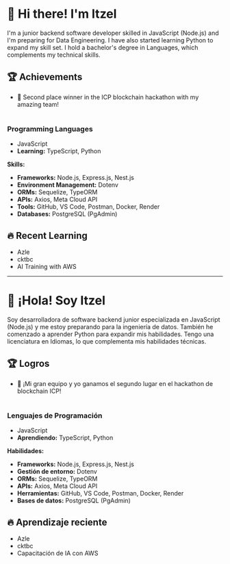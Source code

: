 # 👋 Hi there! I'm Itzel

I'm a junior backend software developer skilled in JavaScript (Node.js) and I'm preparing for Data Engineering. 
I have also started learning Python to expand my skill set. I hold a bachelor's degree in Languages, which complements my technical skills.

## 🏆 Achievements
- 🥈 Second place winner in the ICP blockchain hackathon with my amazing team!

#
### Programming Languages
- JavaScript
- **Learning:** TypeScript, Python

**Skills:**
- **Frameworks:** Node.js, Express.js, Nest.js
- **Environment Management:** Dotenv
- **ORMs:** Sequelize, TypeORM
- **APIs:** Axios, Meta Cloud API
- **Tools:** GitHub, VS Code, Postman, Docker, Render
- **Databases:** PostgreSQL (PgAdmin)

## 🔥 Recent Learning
- Azle
- cktbc
- AI Training with AWS

------------------------------------------------------------------------------------------------------------------------------------------------------

# 👋 ¡Hola! Soy Itzel

Soy desarrolladora de software backend junior especializada en JavaScript (Node.js) y me estoy preparando para la ingeniería de datos. 
También he comenzado a aprender Python para expandir mis habilidades. Tengo una licenciatura en Idiomas, lo que complementa mis habilidades técnicas.

## 🏆 Logros
- 🥈 ¡Mi gran equipo y yo ganamos el segundo lugar en el hackathon de blockchain ICP!

#
### Lenguajes de Programación
- JavaScript
- **Aprendiendo:** TypeScript, Python

**Habilidades:**
- **Frameworks:** Node.js, Express.js, Nest.js
- **Gestión de entorno:** Dotenv
- **ORMs:** Sequelize, TypeORM
- **APIs:** Axios, Meta Cloud API
- **Herramientas:** GitHub, VS Code, Postman, Docker, Render
- **Bases de datos:** PostgreSQL (PgAdmin)

## 🔥 Aprendizaje reciente
- Azle
- cktbc
- Capacitación de IA con AWS

